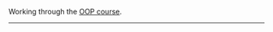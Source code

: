 Working through the [OOP course][rloop].  

---  

[rloop]: https://store.lerner.co.il/courses/object-oriented-python/
